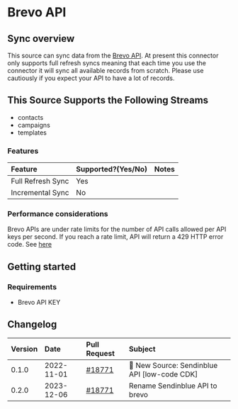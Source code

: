 # Brevo API

## Sync overview

This source can sync data from the [Brevo API](https://developers.brevo.com/). At present this connector only supports full refresh syncs meaning that each time you use the connector it will sync all available records from scratch. Please use cautiously if you expect your API to have a lot of records.

## This Source Supports the Following Streams

* contacts
* campaigns
* templates

### Features

| Feature | Supported?\(Yes/No\) | Notes |
| :--- | :--- | :--- |
| Full Refresh Sync | Yes |  |
| Incremental Sync | No |  |

### Performance considerations

Brevo APIs are under rate limits for the number of API calls allowed per API keys per second. If you reach a rate limit, API will return a 429 HTTP error code. See [here](https://developers.brevo.com/docs/how-it-works#rate-limiting)

## Getting started

### Requirements

* Brevo API KEY

## Changelog

| Version | Date       | Pull Request                                              | Subject                                      |
|:--------|:-----------| :-------------------------------------------------------- |:---------------------------------------------|
| 0.1.0   | 2022-11-01 | [#18771](https://github.com/airbytehq/airbyte/pull/18771) | 🎉 New Source: Sendinblue API [low-code CDK] |
| 0.2.0   | 2023-12-06 | [#18771](https://github.com/airbytehq/airbyte/pull/18771) | Rename Sendinblue API to brevo               |